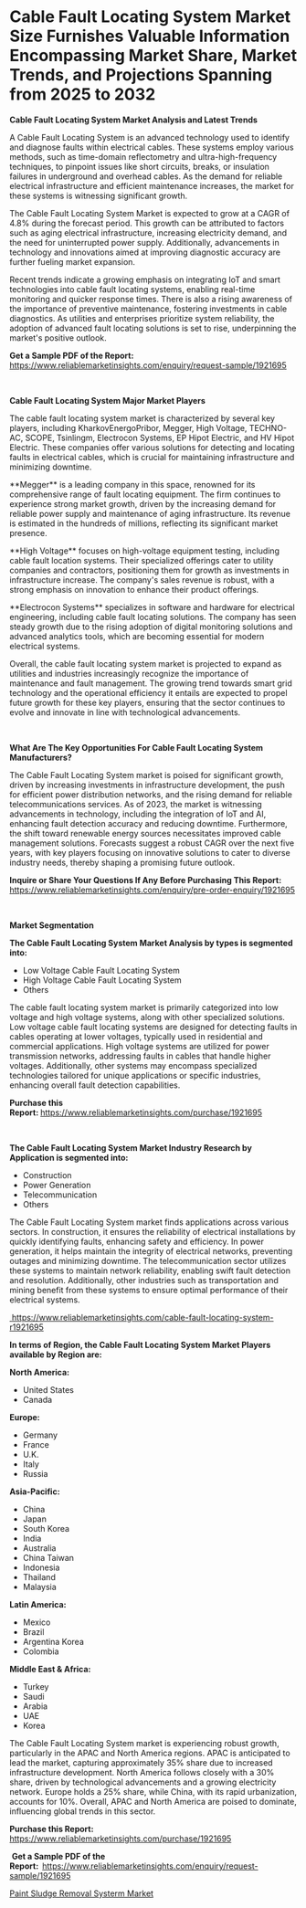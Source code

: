 <p><h1>Cable Fault Locating System Market Size Furnishes Valuable Information Encompassing Market Share, Market Trends, and Projections Spanning from 2025 to 2032</h1></p><p><strong>Cable Fault Locating System Market Analysis and Latest Trends</strong></p>
<p><p>A Cable Fault Locating System is an advanced technology used to identify and diagnose faults within electrical cables. These systems employ various methods, such as time-domain reflectometry and ultra-high-frequency techniques, to pinpoint issues like short circuits, breaks, or insulation failures in underground and overhead cables. As the demand for reliable electrical infrastructure and efficient maintenance increases, the market for these systems is witnessing significant growth.</p><p>The Cable Fault Locating System Market is expected to grow at a CAGR of 4.8% during the forecast period. This growth can be attributed to factors such as aging electrical infrastructure, increasing electricity demand, and the need for uninterrupted power supply. Additionally, advancements in technology and innovations aimed at improving diagnostic accuracy are further fueling market expansion.</p><p>Recent trends indicate a growing emphasis on integrating IoT and smart technologies into cable fault locating systems, enabling real-time monitoring and quicker response times. There is also a rising awareness of the importance of preventive maintenance, fostering investments in cable diagnostics. As utilities and enterprises prioritize system reliability, the adoption of advanced fault locating solutions is set to rise, underpinning the market's positive outlook.</p></p>
<p><strong>Get a Sample PDF of the Report:&nbsp;</strong> <a href="https://www.reliablemarketinsights.com/enquiry/request-sample/1921695?utm_campaign=2488&utm_medium=2&utm_source=Github&utm_content=ia&utm_term=01032025&utm_id=cable-fault-locating-system">https://www.reliablemarketinsights.com/enquiry/request-sample/1921695</a></p>
<p>&nbsp;</p>
<p><strong>Cable Fault Locating System Major Market Players</strong></p>
<p><p>The cable fault locating system market is characterized by several key players, including KharkovEnergoPribor, Megger, High Voltage, TECHNO-AC, SCOPE, Tsinlingm, Electrocon Systems, EP Hipot Electric, and HV Hipot Electric. These companies offer various solutions for detecting and locating faults in electrical cables, which is crucial for maintaining infrastructure and minimizing downtime.</p><p>**Megger** is a leading company in this space, renowned for its comprehensive range of fault locating equipment. The firm continues to experience strong market growth, driven by the increasing demand for reliable power supply and maintenance of aging infrastructure. Its revenue is estimated in the hundreds of millions, reflecting its significant market presence.</p><p>**High Voltage** focuses on high-voltage equipment testing, including cable fault location systems. Their specialized offerings cater to utility companies and contractors, positioning them for growth as investments in infrastructure increase. The company's sales revenue is robust, with a strong emphasis on innovation to enhance their product offerings.</p><p>**Electrocon Systems** specializes in software and hardware for electrical engineering, including cable fault locating solutions. The company has seen steady growth due to the rising adoption of digital monitoring solutions and advanced analytics tools, which are becoming essential for modern electrical systems.</p><p>Overall, the cable fault locating system market is projected to expand as utilities and industries increasingly recognize the importance of maintenance and fault management. The growing trend towards smart grid technology and the operational efficiency it entails are expected to propel future growth for these key players, ensuring that the sector continues to evolve and innovate in line with technological advancements.</p></p>
<p>&nbsp;</p>
<p><strong>What Are The Key Opportunities For Cable Fault Locating System Manufacturers?</strong></p>
<p><p>The Cable Fault Locating System market is poised for significant growth, driven by increasing investments in infrastructure development, the push for efficient power distribution networks, and the rising demand for reliable telecommunications services. As of 2023, the market is witnessing advancements in technology, including the integration of IoT and AI, enhancing fault detection accuracy and reducing downtime. Furthermore, the shift toward renewable energy sources necessitates improved cable management solutions. Forecasts suggest a robust CAGR over the next five years, with key players focusing on innovative solutions to cater to diverse industry needs, thereby shaping a promising future outlook.</p></p>
<p><strong>Inquire or Share Your Questions If Any Before Purchasing This Report:</strong> <a href="https://www.reliablemarketinsights.com/enquiry/pre-order-enquiry/1921695?utm_campaign=2488&utm_medium=2&utm_source=Github&utm_content=ia&utm_term=01032025&utm_id=cable-fault-locating-system">https://www.reliablemarketinsights.com/enquiry/pre-order-enquiry/1921695</a></p>
<p>&nbsp;</p>
<p><strong>Market Segmentation</strong></p>
<p><strong>The Cable Fault Locating System Market Analysis by types is segmented into:</strong></p>
<p><ul><li>Low Voltage Cable Fault Locating System</li><li>High Voltage Cable Fault Locating System</li><li>Others</li></ul></p>
<p><p>The cable fault locating system market is primarily categorized into low voltage and high voltage systems, along with other specialized solutions. Low voltage cable fault locating systems are designed for detecting faults in cables operating at lower voltages, typically used in residential and commercial applications. High voltage systems are utilized for power transmission networks, addressing faults in cables that handle higher voltages. Additionally, other systems may encompass specialized technologies tailored for unique applications or specific industries, enhancing overall fault detection capabilities.</p></p>
<p><strong>Purchase this Report:&nbsp;</strong><a href="https://www.reliablemarketinsights.com/purchase/1921695?utm_campaign=2488&utm_medium=2&utm_source=Github&utm_content=ia&utm_term=01032025&utm_id=cable-fault-locating-system">https://www.reliablemarketinsights.com/purchase/1921695</a></p>
<p>&nbsp;</p>
<p><strong>The Cable Fault Locating System Market Industry Research by Application is segmented into:</strong></p>
<p><ul><li>Construction</li><li>Power Generation</li><li>Telecommunication</li><li>Others</li></ul></p>
<p><p>The Cable Fault Locating System market finds applications across various sectors. In construction, it ensures the reliability of electrical installations by quickly identifying faults, enhancing safety and efficiency. In power generation, it helps maintain the integrity of electrical networks, preventing outages and minimizing downtime. The telecommunication sector utilizes these systems to maintain network reliability, enabling swift fault detection and resolution. Additionally, other industries such as transportation and mining benefit from these systems to ensure optimal performance of their electrical systems.</p></p>
<p><a href="https://www.reliablemarketinsights.com/cable-fault-locating-system-r1921695?utm_campaign=2488&utm_medium=2&utm_source=Github&utm_content=ia&utm_term=01032025&utm_id=cable-fault-locating-system">&nbsp;https://www.reliablemarketinsights.com/cable-fault-locating-system-r1921695</a></p>
<p><strong>In terms of Region, the Cable Fault Locating System Market Players available by Region are:</strong></p>
<p>
    <p> <strong> North America: </strong>
        <ul>
            <li>United States</li>
            <li>Canada</li>
        </ul>
        </p> 
    <p> <strong> Europe: </strong>
        <ul>
            <li>Germany</li>
            <li>France</li>
            <li>U.K.</li>
            <li>Italy</li>
            <li>Russia</li>
        </ul>
        </p> 
    <p> <strong> Asia-Pacific: </strong>
        <ul>
            <li>China</li>
            <li>Japan</li>
            <li>South Korea</li>
            <li>India</li>
            <li>Australia</li>
            <li>China Taiwan</li>
            <li>Indonesia</li>
            <li>Thailand</li>
            <li>Malaysia</li>
        </ul>
        </p> 
    <p> <strong> Latin America: </strong>
        <ul>
            <li>Mexico</li>
            <li>Brazil</li>
            <li>Argentina Korea</li>
            <li>Colombia</li>
        </ul>
        </p> 
    <p> <strong> Middle East & Africa: </strong>
        <ul>
            <li>Turkey</li>
            <li>Saudi</li>
            <li>Arabia</li>
            <li>UAE</li>
            <li>Korea</li>
        </ul>
    </p>
    </p>
<p><p>The Cable Fault Locating System market is experiencing robust growth, particularly in the APAC and North America regions. APAC is anticipated to lead the market, capturing approximately 35% share due to increased infrastructure development. North America follows closely with a 30% share, driven by technological advancements and a growing electricity network. Europe holds a 25% share, while China, with its rapid urbanization, accounts for 10%. Overall, APAC and North America are poised to dominate, influencing global trends in this sector.</p></p>
<p><strong>Purchase this Report: </strong><a href="https://www.reliablemarketinsights.com/purchase/1921695?utm_campaign=2488&utm_medium=2&utm_source=Github&utm_content=ia&utm_term=01032025&utm_id=cable-fault-locating-system">https://www.reliablemarketinsights.com/purchase/1921695</a></p>
<p>&nbsp;<strong>Get a Sample PDF of the Report:&nbsp;&nbsp;</strong><a href="https://www.reliablemarketinsights.com/enquiry/request-sample/1921695?utm_campaign=2488&utm_medium=2&utm_source=Github&utm_content=ia&utm_term=01032025&utm_id=cable-fault-locating-system">https://www.reliablemarketinsights.com/enquiry/request-sample/1921695</a></p>
<p><strong></strong></p>
<p><p><a href="https://github.com/FahadAhmed223/Market-Research-Report-List-1/blob/main/paint-sludge-removal-systerm-market.md?utm_campaign=2488&utm_medium=2&utm_source=Github&utm_content=ia&utm_term=01032025&utm_id=cable-fault-locating-system">Paint Sludge Removal Systerm Market</a></p></p>